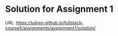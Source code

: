 Solution for Assignment 1
===

URL: https://tuliren.github.io/fullstack-course5/assignments/assignment1/solution/
